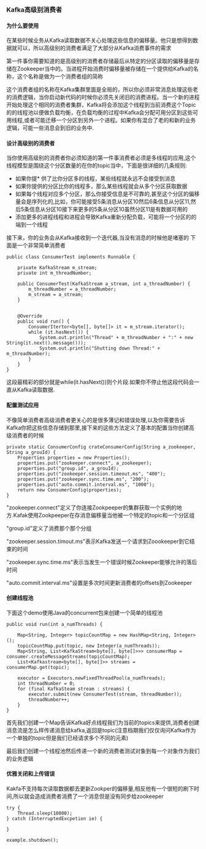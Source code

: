 ### Kafka高级别消费者

#### 为什么要使用

在某些时候业务从Kafka读取数据不关心处理这些信息的偏移量。他只是想得到数据就可以，所以高级别的消费者满足了大部分从Kafka消费事件的需求   

第一件事你需要知道的是高级别的消费者存储最后从特定的分区读取的偏移量是存储在Zookeeper当中的。当进程开始消费时偏移量被存储在一个提供给Kafka的名称，这个名称是做为一个消费者组的简称 

这个消费者组的名称在Kafka集群里面是全局的，所以你必须非常消息处理这些老的消费逻辑，当你启动新代码的时候你必须先关闭旧的消费进程。当一个新的进程开始处理这个相同的消费者集群，Kafka将会添加这个线程到当前消费这个Topic的的线程池以便做负载均衡，在负载均衡的过程中Kafka会分配可用分区到这些可用线程,或者可能迁移一个分区到另外一个进程。如果你有混合了老的和新的业务逻辑，可能一些消息会到旧的业务中.  

#### 设计高级别的消费者 

当你使用高级别的消费者你必须知道的第一件事消费者必须是多线程的应用,这个线程模型是围绕这个分区数量的在你的topic当中，下面是很详细的几条规则:  

*  如果你提*   供了比你分区多的线程，某些线程就永远不会接受到消息
*  如果你提供的分区比你的线程多，那么某些线程就会从多个分区获取数据
*  如果每个线程对应多个分区，那么你接受信息是不可靠的,甚至这个分区的偏移量会是序列化的,比如，你可能接受5条消息从分区10然后6条信息从分区11,然后5条信息从分区10接下来更多的5条从分区10虽然分区11是有数据可用的
*  添加更多的进程线程和进程会导致Kafka重新分配负载，可能将一个分区的的端到一个线程 

接下来，你的业务会从Kafka接收到一个迭代器,当没有消息的时候他是堵塞的 
下面是一个非常简单消费者 

    public class ConsumerTest implements Runnable {
	
		private KafkaStream m_stream;
		private int m_threadNumber;
	
		public ConsumerTest(KafkaStream a_stream, int a_threadNumber) {
			m_threadNumber = a_threadNumber;
			m_stream = a_stream;
		}
	
		
		@Override
		public void run() {
			ConsumerItertor<byte[], byte[]> it = m_stream.iterator();
			while (it.hasNext()) {
				System.out.println("Thread" + m_threadNumber + ":" + new String(it.next().message()));
				System.out.println("Shutting down Thread:" + m_threadNumber);
			}
		}
	}

这段最精彩的部分就是while(it.hasNext())则个片段.如果你不停止他这段代码会一直从Kafka读取数据.


#### 配置测试应用 

不像简单消费者高级消费者更关心的是很多薄记和错误处理,以及你需要告诉Kafka你把这些信息存储到那里,接下来的这些方法定义了基本的配置当你创建高级消费者的时候 

    private static ConsumerConfig crateConsumerConfig(String a_zookeeper, String a_grouId) {
        Properties properties = new Properties();
        properties.put("zookeeper.connect", a_zookeeper);
        properties.put("group.id", a_grouId);
        properties.put("zookeeper.session.timeout.ms", "400");
        properties.put("zookeeper.sync.time.ms", "200");
        properties.put("auto.commit.interval.ms", "1000");
        return new ConsumerConfig(properties);
    }
    
 "zookeeper.connect"定义了你连接Zookpeeper的集群获取一个实例的地方.Kafak使用Zookpeeper在存消息偏移量当他被一个特定的topic和一个分区组    
 
 "group.id"定义了消费那个那个分组    
 
 "zookeeper.session.timout.ms"表示Kafka发送一个请求到Zoookeeper到它结束的时间   
 
 "zookeeper.sync.time.ms"表示当发生一个错误时候Zookeeper能够允许的落后时间  
 
 "auto.commit.interval.ms"设置是多次时间更新消费者的offsets到Zookeeper
 
 #### 创建线程池
 
 下面这个demo使用Java的concurrent包来创建一个简单的线程池 
 
	public void run(int a_numThreads) {
	
		Map<String, Integer> topicCountMap = new HashMap<String, Integer>();
		topicCountMap.put(topic, new Integer(a_numThreads));
		Map<String, List<KafkaStream<byte[], byte[]>>> consumerMap = consumer.createMessageStreams(topicCountMap);
		List<Kafkastream<byte[], byte[]>> streams = consumerMap.get(topic);
		
		executor = Executors.newFixedThreadPool(a_numThreads);
		int threadNumber = 0;
		for (final KafkaSteam stream : streams) {
			executor.submit(new ConsumerTest(stream, threadNumber));
			threadNumber++;
	 	}
    }
    
首先我们创建一个Map告诉Kafka好点线程我们为当前的topics来提供,消费者创建消息流是怎么样传递消息给kafka,返回是topic(注意档期我们仅仅询问Kafka作为一个单独的topic但是我们已经请求多个不同的元素)  

最后我们创建一个线程池然后传递一个新的消费者测试对象到每一个对象作为我们的业务逻辑 


#### 优雅关闭和上传错误

Kakfa不支持每次读取数据都去更新Zookper的偏移量,相反他有一个很短的刷下时间,所以就会造成消费者消费了一个消息但是没有同步给zookeeper

	try {
		Thread.sleep(10000);
	} catch (InterruptedExcpetion ie) {
	
	}
	
	example.shutdown();


